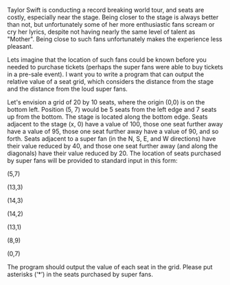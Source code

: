 Taylor Swift is conducting a record breaking world tour, and seats are costly, especially near the stage. Being closer to the stage is always better than not, but unfortunately some of her more enthusiastic fans scream or cry her lyrics, despite not having nearly the same level of talent as "Mother". Being close to such fans unfortunately makes the experience less pleasant.

Lets imagine that the location of such fans could be known before you needed to purchase tickets (perhaps the super fans were able to buy tickets in a pre-sale event). I want you to write a program that can output the relative value of a seat grid, which considers the distance from the stage and the distance from the loud super fans.

Let's envision a grid of 20 by 10 seats, where the origin (0,0) is on the bottom left. Position (5, 7) would be 5 seats from the left edge and 7 seats up from the bottom. The stage is located along the bottom edge. Seats adjacent to the stage (x, 0) have a value of 100, those one seat further away have a value of 95, those one seat further away have a value of 90, and so forth. Seats adjacent to a super fan (in the N, S, E, and W directions) have their value reduced by 40, and those one seat further away (and along the diagonals) have their value reduced by 20.
The location of seats purchased by super fans will be provided to standard input in this form:

(5,7)

(13,3)

(14,3)

(14,2)

(13,1)

(8,9)

(0,7)

The program should output the value of each seat in the grid. Please put asterisks (‘*’) in the seats purchased by super fans.

